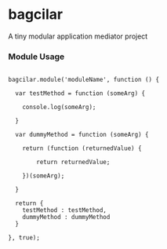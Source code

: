 bagcilar
==============================

A tiny modular application mediator project

### Module Usage
<pre lang="javascript">
<code>
bagcilar.module('moduleName', function () {

  var testMethod = function (someArg) {

  	console.log(someArg);

  }

  var dummyMethod = function (someArg) {

  	return (function (returnedValue) {

  		return returnedValue;

  	})(someArg);

  }

  return {
    testMethod : testMethod,
    dummyMethod : dummyMethod
  }

}, true);

</code>
</pre>